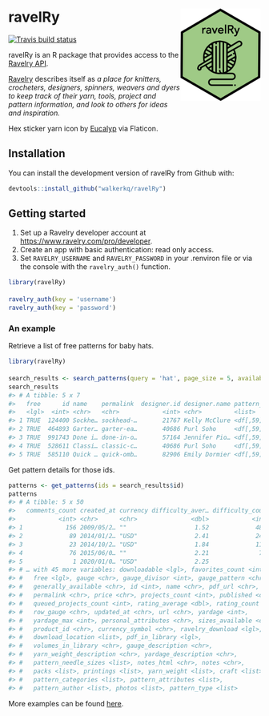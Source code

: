 
# ravelRy <img src="man/figures/ravelRy_hex.png" width="160px" align="right" />

<!-- badges: start -->

[![Travis build
status](https://travis-ci.org/walkerkq/ravelRy.svg?branch=master)](https://travis-ci.org/walkerkq/ravelRy)
<!-- badges: end -->

ravelRy is an R package that provides access to the [Ravelry
API](https://www.ravelry.com/groups/ravelry-api).

[Ravelry](https://www.ravelry.com/about) describes itself as *a place
for knitters, crocheters, designers, spinners, weavers and dyers to keep
track of their yarn, tools, project and pattern information, and look to
others for ideas and inspiration.*

Hex sticker yarn icon by
[Eucalyp](https://www.flaticon.com/authors/eucalyp) via Flaticon.

## Installation

You can install the development version of ravelRy from Github with:

``` r
devtools::install_github("walkerkq/ravelRy")
```

## Getting started

1.  Set up a Ravelry developer account at
    <https://www.ravelry.com/pro/developer>.  
2.  Create an app with basic authentication: read only access.  
3.  Set `RAVELRY_USERNAME` and `RAVELRY_PASSWORD` in your .renviron file
    or via the console with the `ravelry_auth()` function.

<!-- end list -->

``` r
library(ravelRy)

ravelry_auth(key = 'username')
ravelry_auth(key = 'password')
```

### An example

Retrieve a list of free patterns for baby hats.

``` r
library(ravelRy)

search_results <- search_patterns(query = 'hat', page_size = 5, availability = 'free', fit = 'baby')
search_results
#> # A tibble: 5 x 7
#>   free      id name    permalink  designer.id designer.name pattern_sources
#>   <lgl>  <int> <chr>   <chr>            <int> <chr>         <list>         
#> 1 TRUE  124400 Sockhe… sockhead-…       21767 Kelly McClure <df[,59] [3 × …
#> 2 TRUE  464893 Garter… garter-ea…       40686 Purl Soho     <df[,59] [1 × …
#> 3 TRUE  991743 Done i… done-in-o…       57164 Jennifer Pio… <df[,59] [2 × …
#> 4 TRUE  528611 Classi… classic-c…       40686 Purl Soho     <df[,59] [2 × …
#> 5 TRUE  585110 Quick … quick-omb…       82906 Emily Dormier <df[,59] [1 × …
```

Get pattern details for those ids.

``` r
patterns <- get_patterns(ids = search_results$id)
patterns
#> # A tibble: 5 x 50
#>   comments_count created_at currency difficulty_aver… difficulty_count
#>            <int> <chr>      <chr>               <dbl>            <int>
#> 1            156 2009/05/2… ""                   1.52             4887
#> 2             89 2014/01/2… "USD"                2.41             2449
#> 3             23 2014/10/2… "USD"                1.84             1158
#> 4             76 2015/06/0… ""                   2.21              712
#> 5              1 2020/01/0… "USD"                2.25                4
#> # … with 45 more variables: downloadable <lgl>, favorites_count <int>,
#> #   free <lgl>, gauge <chr>, gauge_divisor <int>, gauge_pattern <chr>,
#> #   generally_available <chr>, id <int>, name <chr>, pdf_url <chr>,
#> #   permalink <chr>, price <chr>, projects_count <int>, published <chr>,
#> #   queued_projects_count <int>, rating_average <dbl>, rating_count <int>,
#> #   row_gauge <chr>, updated_at <chr>, url <chr>, yardage <int>,
#> #   yardage_max <int>, personal_attributes <chr>, sizes_available <chr>,
#> #   product_id <chr>, currency_symbol <chr>, ravelry_download <lgl>,
#> #   download_location <list>, pdf_in_library <lgl>,
#> #   volumes_in_library <chr>, gauge_description <chr>,
#> #   yarn_weight_description <chr>, yardage_description <chr>,
#> #   pattern_needle_sizes <list>, notes_html <chr>, notes <chr>,
#> #   packs <list>, printings <list>, yarn_weight <list>, craft <list>,
#> #   pattern_categories <list>, pattern_attributes <list>,
#> #   pattern_author <list>, photos <list>, pattern_type <list>
```

More examples can be found
[here](https://github.com/walkerkq/ravelRy/tree/master/man/example_files/example_eda.md).
